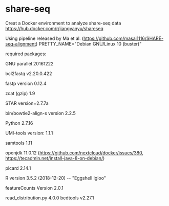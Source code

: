 # share-seq
Creat a Docker environment to analyze share-seq data
https://hub.docker.com/r/jiangyanyu/shareseq

Using pipeline released by Ma et al. (https://github.com/masai1116/SHARE-seq-alignment)
PRETTY_NAME="Debian GNU/Linux 10 (buster)"

required packages:

GNU parallel 20161222

bcl2fastq v2.20.0.422

fastp version 0.12.4

zcat (gzip) 1.9

STAR version=2.7.7a

bin/bowtie2-align-s version 2.2.5

Python 2.7.16

UMI-tools version: 1.1.1

samtools 1.11

openjdk 11.0.12 (https://github.com/nextcloud/docker/issues/380, https://tecadmin.net/install-java-8-on-debian/)

picard 2.14.1

R version 3.5.2 (2018-12-20) -- "Eggshell Igloo"

featureCounts Version 2.0.1

read_distribution.py 4.0.0
bedtools v2.27.1
